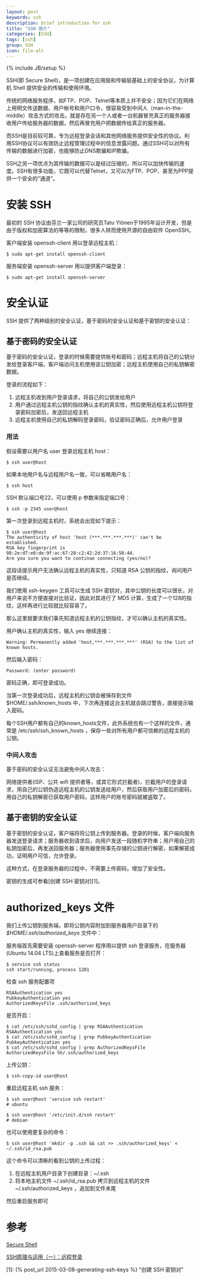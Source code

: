 ```yaml
---
layout: post
keywords: ssh
description: brief introduction for ssh
title: "SSH 简介"
categories: [SSH]
tags: [ssh]
group: SSH
icon: file-alt
---
```

{% include JB/setup %}

SSH(即 Secure Shell)，是一项创建在应用层和传输层基础上的安全协议，为计算机 Shell 提供安全的传输和使用环境。

传统的网络服务程序，如FTP、POP、Telnet等本质上并不安全；因为它们在网络上用明文传送数据、用户帐号和用户口令，很容易受到中间人（man-in-the-middle）攻击方式的攻击。就是存在另一个人或者一台机器冒充真正的服务器接收用户传给服务器的数据，然后再冒充用户把数据传给真正的服务器。

而SSH是目前较可靠，专为远程登录会话和其他网络服务提供安全性的协议。利用SSH协议可以有效防止远程管理过程中的信息泄露问题。通过SSH可以对所有传输的数据进行加密，也能够防止DNS欺骗和IP欺骗。

SSH之另一项优点为其传输的数据可以是经过压缩的，所以可以加快传输的速度。SSH有很多功能，它既可以代替Telnet，又可以为FTP、POP、甚至为PPP提供一个安全的“通道”。

<!--excerpt-->

# 安装 SSH

最初的 SSH 协议由芬兰一家公司的研究员Tatu Ylönen于1995年设计开发，但是由于版权和加密算法的等等的限制，很多人转而使用开源的自由软件 OpenSSH。

客户端安装 openssh-client 用以登录远程主机：

    $ sudo apt-get install openssh-client

服务端安装 openssh-server 用以提供客户端登录：

    $ sudo apt-get install openssh-server

# 安全认证

SSH 提供了两种级别的安全认证，基于密码的安全认证和基于密钥的安全认证：

## 基于密码的安全认证

基于密码的安全认证，登录的时候需要提供账号和密码；远程主机将自己的公钥分发给登录客户端，客户端访问主机使用该公钥加密；远程主机使用自己的私钥解密数据。

登录的流程如下：

1. 远程主机收到用户登录请求，将自己的公钥发给用户
2. 用户通过远程主机公钥的指纹确认主机的真实性，然后使用远程主机公钥将登录密码加密后，发送回远程主机
3. 远程主机使用自己的私钥解码登录密码，验证密码正确后，允许用户登录

### 用法

假设需要以用户名 user 登录远程主机 host：

    $ ssh user@host

如果本地用户名与远程用户名一致，可以省略用户名：

    $ ssh host

SSH 默认端口号22，可以使用 p 参数来指定端口号：

    $ ssh -p 2345 user@host

第一次登录到远程主机时，系统会出现如下提示：

    $ ssh user@host
    The authenticity of host 'host (***.***.***.***)' can't be established.
    RSA key fingerprint is 98:2e:d7:e0:de:9f:ac:67:28:c2:42:2d:37:16:58:4d.
    Are you sure you want to continue connecting (yes/no)?

这段话提示用户无法确认远程主机的真实性，只知道 RSA 公钥的指纹，询问用户是否继续。

我们使用 ssh-keygen 工具可以生成 SSH 密钥对，其中公钥的长度可以很长，对用户来说不方便直接对比验证，因此对其进行了 MD5 计算，生成了一个128的指纹，这样再进行比较就比较容易了。

那么这里就要求我们事先知道远程主机的公钥指纹，才可以确认主机的真实性。

用户确认主机的真实性，输入 yes 继续连接：

    Warning: Permanently added 'host,***.***.***.***' (RSA) to the list of known hosts.

然后输入密码：

    Password: (enter password)

密码正确，即可登录成功。

当第一次登录成功后，远程主机的公钥会被保存到文件 $HOME/.ssh/known_hosts 中，下次再连接这台主机就会跳过警告，直接提示输入密码。

每个SSH用户都有自己的known_hosts文件，此外系统也有一个这样的文件，通常是 /etc/ssh/ssh_known_hosts ，保存一些对所有用户都可信赖的远程主机的公钥。

### 中间人攻击

基于密码的安全认证无法避免中间人攻击：

网络提供者(ISP、公共 wifi 提供者等，或其它形式拦截者)，拦截用户的登录请求，用自己的公钥伪造远程主机的公钥发送给用户，然后获取用户加密后的密码，用自己的私钥解密已获取用户密码，这样用户的账号密码就被盗取了。

## 基于密钥的安全认证

基于密钥的安全认证，客户端将将公钥上传到服务器。登录的时候，客户端向服务器发送登录请求；服务器收到请求后，向用户发送一段随机字符串；用户用自己的私钥加密后，再发送回服务器；服务器使用事先存储的公钥进行解密，如果解密成功，证明用户可信，允许登录。

这种方式，在登录服务器的过程中，不需要上传密码，增加了安全性。

密钥的生成可参看[创建 SSH 密钥对][1]。

#  authorized_keys 文件

我们上传公钥到服务端，即将公钥内容附加到服务器用户目录下的 *$HOME/.ssh/authorized_keys* 文件中：

服务端首先需要安装 openssh-server 程序用以提供 ssh 登录服务，在服务器(Ubuntu 14.04 LTS)上查看服务是否打开：

    $ service ssh status
    ssh start/running, process 1201

检查 ssh 服务配置项

    RSAAuthentication yes
    PubkeyAuthentication yes
    AuthorizedKeysFile .ssh/authorized_keys

是否开启：

    $ cat /etc/ssh/sshd_config | grep RSAAuthentication
    RSAAuthentication yes
    $ cat /etc/ssh/sshd_config | grep PubkeyAuthentication
    PubkeyAuthentication yes
    $ cat /etc/ssh/sshd_config | grep AuthorizedKeysFile
    AuthorizedKeysFile %h/.ssh/authorized_keys

上传公钥：

    $ ssh-copy-id user@host

重启远程主机 ssh 服务：

    $ ssh user@host 'service ssh restart'
    # ubuntu

    $ ssh user@host '/etc/init.d/ssh restart'
    # debian

也可以使用更复杂的命令：

    $ ssh user@host 'mkdir -p .ssh && cat >> .ssh/authorized_keys' < ~/.ssh/id_rsa.pub

这个命令可以清晰的看到公钥的上传过程：

1. 在远程主机用户目录下创建目录：~/.ssh
2. 将本地主机文件 ~/.ssh/id_rsa.pub 拷贝到远程主机的文件 ~/.ssh/authorized_keys ，追加到文件末尾

然后重启服务即可

# 参考

[Secure Shell](http://zh.wikipedia.org/wiki/Secure_Shell "Secure Shell")

[SSH原理与运用（一）：远程登录](http://www.ruanyifeng.com/blog/2011/12/ssh_remote_login.html "SSH原理与运用（一）：远程登录")

[1]: {% post_url 2015-03-08-generating-ssh-keys %} "创建 SSH 密钥对"
